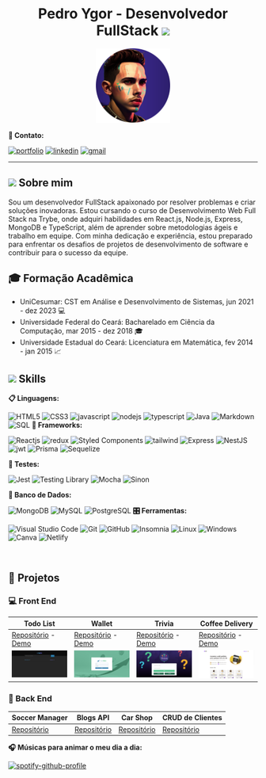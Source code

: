 
<h1 align="center"> Pedro Ygor - Desenvolvedor FullStack <img src = "https://raw.githubusercontent.com/MartinHeinz/MartinHeinz/master/wave.gif" width = 20px /> </h1>

<p align="center">
<img src="./imgs/profile.png" width="150"/>
</p>

 __:link: Contato:__

  [![portfolio](https://img.shields.io/badge/my_portfolio-000?style=for-the-badge&logo=ko-fi&logoColor=white)](https://pedroygor-portfolio.netlify.app/)
  [![linkedin](https://img.shields.io/badge/linkedin-0A66C2?style=for-the-badge&logo=linkedin&logoColor=white)](https://www.linkedin.com/in/pedro-ygor/)
  [![gmail](https://img.shields.io/badge/Gmail-D14836?style=for-the-badge&logo=gmail&logoColor=white)](mailto:pedroygorlo888@gmail.com)

___

## <img src="https://media.giphy.com/media/ObNTw8Uzwy6KQ/giphy.gif" width="15" /> Sobre mim

Sou um desenvolvedor FullStack apaixonado por resolver problemas e criar soluções inovadoras. Estou cursando o curso de Desenvolvimento Web Full Stack na Trybe, onde adquiri habilidades em React.js, Node.js, Express, MongoDB e TypeScript, além de aprender sobre metodologias ágeis e trabalho em equipe. Com minha dedicação e experiência, estou preparado para enfrentar os desafios de projetos de desenvolvimento de software e contribuir para o sucesso da equipe.

## 🎓 Formação Acadêmica

- UniCesumar: CST em Análise e Desenvolvimento de Sistemas, jun 2021 - dez 2023 💻
- Universidade Federal do Ceará: Bacharelado em Ciência da Computação, mar 2015 - dez 2018 🎓
- Universidade Estadual do Ceará: Licenciatura em Matemática, fev 2014 - jan 2015 📈

## <img src="https://media2.giphy.com/media/QssGEmpkyEOhBCb7e1/giphy.gif?cid=ecf05e47a0n3gi1bfqntqmob8g9aid1oyj2wr3ds3mg700bl&rid=giphy.gif" width ="15" /> Skills

<p align="center">

__📋 Linguagens:__

  ![HTML5](https://img.shields.io/badge/html5-%23E34F26.svg?style=for-the-badge&logo=html5&logoColor=white)
  ![CSS3](https://img.shields.io/badge/css3-%231572B6.svg?style=for-the-badge&logo=css3&logoColor=white)
  ![javascript](https://img.shields.io/badge/javascript%20-%23323330.svg?&style=for-the-badge&logo=javascript&logoColor=%23F7DF1E)
  ![nodejs](https://img.shields.io/badge/node.js%20-%2343853D.svg?&style=for-the-badge&logo=node.js&logoColor=white)
  ![typescript](https://img.shields.io/badge/TypeScript-007ACC?style=for-the-badge&logo=typescript&logoColor=white)
  ![Java](https://img.shields.io/badge/Java-ED8B00?style=for-the-badge&logo=java&logoColor=white)
  ![Markdown](https://img.shields.io/badge/markdown-%23000000.svg?style=for-the-badge&logo=markdown&logoColor=white)
  ![SQL](https://img.shields.io/badge/SQL-025E8C.svg?style=for-the-badge&logo=SQL&logoColor=white)
__🎨 Frameworks:__

   ![Reactjs](https://img.shields.io/badge/react%20-%2320232a.svg?&style=for-the-badge&logo=react&logoColor=%2361DAFB)
   ![redux](https://img.shields.io/badge/Redux-593D88?style=for-the-badge&logo=redux&logoColor=white)
   ![Styled Components](https://img.shields.io/badge/styled--components-DB7093?style=for-the-badge&logo=styled-components&logoColor=white)
   ![tailwind](https://img.shields.io/badge/Tailwind_CSS-38B2AC?style=for-the-badge&logo=tailwind-css&logoColor=white)
   ![Express](https://img.shields.io/badge/Express.js-000000?style=for-the-badge&logo=express&logoColor=white)
   ![NestJS](https://img.shields.io/badge/nestjs-E0234E?style=for-the-badge&logo=nestjs&logoColor=white)
   ![jwt](https://img.shields.io/badge/JWT-000000?style=for-the-badge&logo=JSON%20web%20tokens&logoColor=white)
   ![Prisma](https://img.shields.io/badge/Prisma-3982CE?style=for-the-badge&logo=Prisma&logoColor=white)
   ![Sequelize](https://img.shields.io/badge/Sequelize-52B0E7?style=for-the-badge&logo=Sequelize&logoColor=white)

__🔔 Testes:__

  ![Jest](https://img.shields.io/badge/Jest-323330?style=for-the-badge&logo=Jest&logoColor=white)
  ![Testing Library](https://img.shields.io/badge/testing%20library-323330?style=for-the-badge&logo=testing-library&logoColor=red)
  ![Mocha](https://img.shields.io/badge/mocha.js-323330?style=for-the-badge&logo=mocha&logoColor=Brown)
  ![Sinon](https://img.shields.io/badge/sinon.js-323330?style=for-the-badge&logo=sinon)

__💾 Banco de Dados:__

  ![MongoDB](https://img.shields.io/badge/MongoDB-%234ea94b.svg?&style=for-the-badge&logo=mongodb&logoColor=white)
  ![MySQL](https://img.shields.io/badge/MySQL-005C84?style=for-the-badge&logo=mysql&logoColor=white)
  ![PostgreSQL](https://img.shields.io/badge/PostgreSQL-316192?style=for-the-badge&logo=postgresql&logoColor=white)
__🎛️ Ferramentas:__

  ![Visual Studio Code](https://img.shields.io/badge/Visual%20Studio%20Code-0078d7.svg?style=for-the-badge&logo=visual-studio-code&logoColor=white)
  ![Git](https://img.shields.io/badge/git-%23F05033.svg?style=for-the-badge&logo=git&logoColor=white)
  ![GitHub](https://img.shields.io/badge/github-%23121011.svg?style=for-the-badge&logo=github&logoColor=white)
  ![Insomnia](https://img.shields.io/badge/Insomnia-black?style=for-the-badge&logo=insomnia&logoColor=5849BE)
  ![Linux](https://img.shields.io/badge/Linux-FCC624?style=for-the-badge&logo=linux&logoColor=black)
  ![Windows](https://img.shields.io/badge/Windows-0078D6?style=for-the-badge&logo=windows&logoColor=white)
  ![Canva](https://img.shields.io/badge/Canva-%2300C4CC.svg?style=for-the-badge&logo=Canva&logoColor=white)
  ![Netlify](https://img.shields.io/badge/Netlify-00C7B7?style=for-the-badge&logo=netlify&logoColor=white)
</p>

</br>

## :file_folder: Projetos

### :computer: Front End

| Todo List                                                                                                             | Wallet                                                                                                         | Trivia                                                                                                     | Coffee Delivery                                                                                                      |
| --------------------------------------------------------------------------------------------------------------------- | -------------------------------------------------------------------------------------------------------------- | ---------------------------------------------------------------------------------------------------------- | -------------------------------------------------------------------------------------------------------------------- |
| [Repositório](https://github.com/pedroygor/desafio-01-ignite-todo-list) - [Demo](https://pedroygor-todo.netlify.app/) | [Repositório](https://github.com/pedroygor/trybe-wallet) - [Demo](https://pedroygor-trybe-wallet.netlify.app/) | [Repositório](https://github.com/pedroygor/trivia-project) - [Demo](https://pedroygor-trivia.netlify.app/) | [Repositório](https://github.com/pedroygor/coffee-delivery) - [Demo](https://pedroygor-coffee-delivery.netlify.app/) |
| ![Todo](./imgs/todo.png)                                                                                              | ![Wallet](./imgs/wallet.png)                                                                                   | ![Trivia](./imgs/trivia.png)                                                                               | ![Timer](./imgs/coffee.png)                                                                                          |

### :wrench: Back End

| Soccer Manager                                                  |                        Blogs API                         | Car Shop                                             | CRUD de Clientes                                               |
| --------------------------------------------------------------- | :------------------------------------------------------: | ---------------------------------------------------- | -------------------------------------------------------------- |
| [Repositório](https://github.com/pedroygor/trybe-futebol-clube) | [Repositório](https://github.com/pedroygor/api-de-blogs) | [Repositório](https://github.com/pedroygor/car-shop) | [Repositório](https://github.com/pedroygor/backend-sharenergy) |

__🎧 Músicas para animar o meu dia a dia:__

[![spotify-github-profile](https://spotify-github-profile.vercel.app/api/view?uid=22kz7p3u2uamfdbdtn7dgvbma&cover_image=true&theme=default&show_offline=false&background_color=121212&interchange=false&bar_color=53b14f&bar_color_cover=false)](https://github.com/kittinan/spotify-github-profile)
